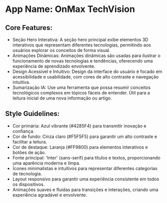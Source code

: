 # **App Name**: OnMax TechVision

## Core Features:

- Seção Hero Interativa: A seção hero principal exibe elementos 3D interativos que representam diferentes tecnologias, permitindo aos usuários explorar os conceitos de forma visual.
- Animações Dinâmicas: Animações dinâmicas são usadas para ilustrar o funcionamento de novas tecnologias e tendências, oferecendo uma experiência de aprendizado envolvente.
- Design Acessível e Intuitivo: Design da interface do usuário é focado em acessibilidade e usabilidade, com cores de alto contraste e navegação intuitiva.
- Sumarização IA: Use uma ferramenta que possa resumir conceitos tecnológicos complexos em tópicos fáceis de entender. Útil para a leitura inicial de uma nova informação ou artigo.

## Style Guidelines:

- Cor primária: Azul vibrante (#4285F4) para transmitir inovação e confiança.
- Cor de fundo: Cinza claro (#F5F5F5) para garantir um alto contraste e facilitar a leitura.
- Cor de destaque: Laranja (#FF9800) para elementos interativos e botões de ação.
- Fonte principal: 'Inter' (sans-serif) para títulos e textos, proporcionando uma aparência moderna e limpa.
- Ícones minimalistas e intuitivos para representar diferentes categorias de tecnologia.
- Layout responsivo para garantir uma experiência consistente em todos os dispositivos.
- Animações suaves e fluidas para transições e interações, criando uma experiência agradável e envolvente.